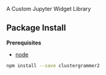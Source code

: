 A Custom Jupyter Widget Library

Package Install
---------------

**Prerequisites**
- [node](http://nodejs.org/)

```bash
npm install --save clustergrammer2
```
